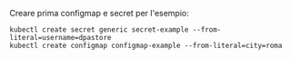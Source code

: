Creare prima configmap e secret per l'esempio:

```
kubectl create secret generic secret-example --from-literal=username=dpastore
kubectl create configmap configmap-example --from-literal=city=roma

